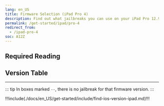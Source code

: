 ```yaml
---
lang: en_US
title: Firmware Selection (iPad Pro 4)
description: Find out what jailbreaks you can use on your iPad Pro 12.9" 4th Generation or iPad Pro 11" 2nd Generation
permalink: /get-started/ipad/pro-4
redirect_from:
  - /ipad-pro-4
soc: A12Z
---
```


## Required Reading

<readingTable deviceOS="iPadOS" minVer="13.4" maxVer="13.7"/>

## Version Table

<versionTable soc="12" :x="true" minVer="13.4"/>

---

::: tip
In boxes marked `--`, there is no jailbreak for that firmware version.
:::

!!!include(./docs/en_US/get-started/include/find-ios-version-ipad.md)!!!
